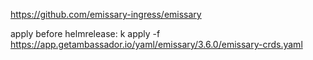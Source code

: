 https://github.com/emissary-ingress/emissary

apply before helmrelease:
k apply -f https://app.getambassador.io/yaml/emissary/3.6.0/emissary-crds.yaml
